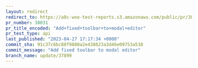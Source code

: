 ```yaml
---
layout: redirect
redirect_to: https://a8c-woo-test-reports.s3.amazonaws.com/public/pr/38031/api/index.html
pr_number: 38031
pr_title_encoded: "Add+fixed+toolbar+to+modal+editor"
pr_test_type: api
last_published: "2023-04-27 17:17:34 +0000"
commit_sha: 91c37c6bc88f9880a2e438623a3d46e09753a538
commit_message: "Add fixed toolbar to modal editor"
branch_name: update/37899
---
```

